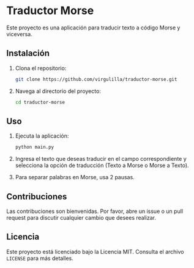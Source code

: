 # Traductor Morse

Este proyecto es una aplicación para traducir texto a código Morse y viceversa.

## Instalación

1. Clona el repositorio:
    ```bash
    git clone https://github.com/virgulilla/traductor-morse.git
    ```
2. Navega al directorio del proyecto:
    ```bash
    cd traductor-morse
    ```

## Uso

1. Ejecuta la aplicación:
    ```bash
    python main.py
    ```
2. Ingresa el texto que deseas traducir en el campo correspondiente y selecciona la opción de traducción (Texto a Morse o Morse a Texto).

3. Para separar palabras en Morse, usa 2 pausas.

## Contribuciones

Las contribuciones son bienvenidas. Por favor, abre un issue o un pull request para discutir cualquier cambio que desees realizar.

## Licencia

Este proyecto está licenciado bajo la Licencia MIT. Consulta el archivo `LICENSE` para más detalles.

